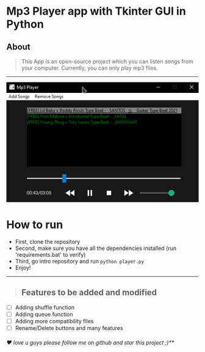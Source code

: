 # Mp3 Player app with Tkinter GUI in Python

## About
> This App is an open-source project which you can listen songs from your computer.
> Currently, you can only play mp3 files.
***

![](mp3player/icons/preview.png)

# How to run
* First, clone the repository
* Second, make sure you have all the dependencies installed (run 'requirements.bat' to verify)
* Third, go intro repository and run `python player.py`
* Enjoy!
***

> ## Features to be added and modified
- [ ] Adding shuffle function
- [ ] Adding queue function
- [ ] Adding more compatibility  files
- [ ] Rename/Delete buttons and many features

###### ❤️ love u guys please follow me on github and star this project ;)**

